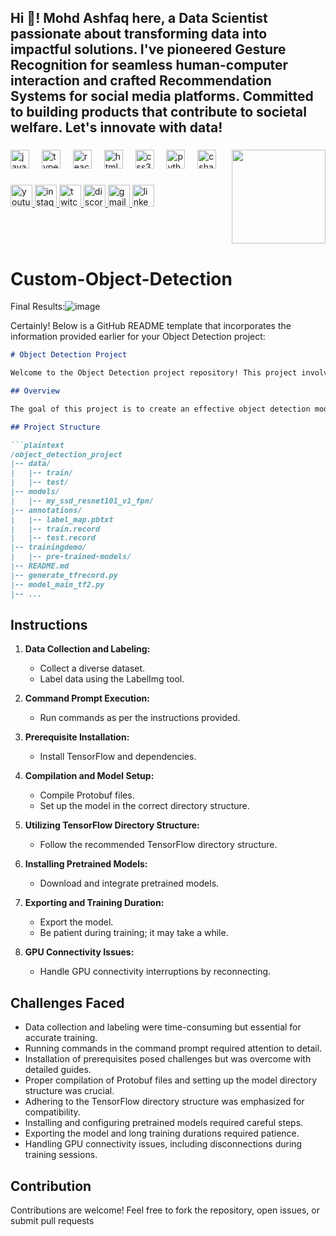 <h2 align="left">Hi 👋! Mohd Ashfaq here, a Data Scientist passionate about transforming data into impactful solutions. I've pioneered Gesture Recognition for seamless human-computer interaction and crafted Recommendation Systems for social media platforms. Committed to building products that contribute to societal welfare. Let's innovate with data! 





</h2>

###


<img align="right" height="150" src="https://i.imgflip.com/65efzo.gif"  />

###

<div align="left">
  <img src="https://cdn.jsdelivr.net/gh/devicons/devicon/icons/javascript/javascript-original.svg" height="30" alt="javascript logo"  />
  <img width="12" />
  <img src="https://cdn.jsdelivr.net/gh/devicons/devicon/icons/typescript/typescript-original.svg" height="30" alt="typescript logo"  />
  <img width="12" />
  <img src="https://cdn.jsdelivr.net/gh/devicons/devicon/icons/react/react-original.svg" height="30" alt="react logo"  />
  <img width="12" />
  <img src="https://cdn.jsdelivr.net/gh/devicons/devicon/icons/html5/html5-original.svg" height="30" alt="html5 logo"  />
  <img width="12" />
  <img src="https://cdn.jsdelivr.net/gh/devicons/devicon/icons/css3/css3-original.svg" height="30" alt="css3 logo"  />
  <img width="12" />
  <img src="https://cdn.jsdelivr.net/gh/devicons/devicon/icons/python/python-original.svg" height="30" alt="python logo"  />
  <img width="12" />
  <img src="https://cdn.jsdelivr.net/gh/devicons/devicon/icons/csharp/csharp-original.svg" height="30" alt="csharp logo"  />
</div>

###

<div align="left">
  <a href="[Your YouTube Link]">
    <img src="https://img.shields.io/static/v1?message=Youtube&logo=youtube&label=&color=FF0000&logoColor=white&labelColor=&style=for-the-badge" height="35" alt="youtube logo"  />
  </a>
  <a href="[Your Instagram Link]">
    <img src="https://img.shields.io/static/v1?message=Instagram&logo=instagram&label=&color=E4405F&logoColor=white&labelColor=&style=for-the-badge" height="35" alt="instagram logo"  />
  </a>
  <a href="[Your Twitch Link]">
    <img src="https://img.shields.io/static/v1?message=Twitch&logo=twitch&label=&color=9146FF&logoColor=white&labelColor=&style=for-the-badge" height="35" alt="twitch logo"  />
  </a>
  <a href="[Your Discord Link]">
    <img src="https://img.shields.io/static/v1?message=Discord&logo=discord&label=&color=7289DA&logoColor=white&labelColor=&style=for-the-badge" height="35" alt="discord logo"  />
  </a>
  <a href="[Your Gmail Link]">
    <img src="https://img.shields.io/static/v1?message=Gmail&logo=gmail&label=&color=D14836&logoColor=white&labelColor=&style=for-the-badge" height="35" alt="gmail logo"  />
  </a>
  <a href="[Your LinkedIn Link]">
    <img src="https://img.shields.io/static/v1?message=LinkedIn&logo=linkedin&label=&color=0077B5&logoColor=white&labelColor=&style=for-the-badge" height="35" alt="linkedin logo"  />
  </a>
</div>

###



<br clear="both">


###


### 







# Custom-Object-Detection
Final Results:![image](https://github.com/ashfaq-khan14/Custom-Object-Detection/assets/120010803/4d025bbe-503c-4537-be93-b590212a3455)









Certainly! Below is a GitHub README template that incorporates the information provided earlier for your Object Detection project:

```markdown
# Object Detection Project

Welcome to the Object Detection project repository! This project involves training a TensorFlow model for object detection. Here's a guide to help you navigate through the project.

## Overview

The goal of this project is to create an effective object detection model using TensorFlow. The process involves collecting and labeling data, setting up the model, and addressing various challenges along the way.

## Project Structure

```plaintext
/object_detection_project
|-- data/
|   |-- train/
|   |-- test/
|-- models/
|   |-- my_ssd_resnet101_v1_fpn/
|-- annotations/
|   |-- label_map.pbtxt
|   |-- train.record
|   |-- test.record
|-- trainingdemo/
|   |-- pre-trained-models/
|-- README.md
|-- generate_tfrecord.py
|-- model_main_tf2.py
|-- ...
```

## Instructions

1. **Data Collection and Labeling:**
   - Collect a diverse dataset.
   - Label data using the LabelImg tool.

2. **Command Prompt Execution:**
   - Run commands as per the instructions provided.

3. **Prerequisite Installation:**
   - Install TensorFlow and dependencies.

4. **Compilation and Model Setup:**
   - Compile Protobuf files.
   - Set up the model in the correct directory structure.

5. **Utilizing TensorFlow Directory Structure:**
   - Follow the recommended TensorFlow directory structure.

6. **Installing Pretrained Models:**
   - Download and integrate pretrained models.

7. **Exporting and Training Duration:**
   - Export the model.
   - Be patient during training; it may take a while.

8. **GPU Connectivity Issues:**
   - Handle GPU connectivity interruptions by reconnecting.

## Challenges Faced

- Data collection and labeling were time-consuming but essential for accurate training.
- Running commands in the command prompt required attention to detail.
- Installation of prerequisites posed challenges but was overcome with detailed guides.
- Proper compilation of Protobuf files and setting up the model directory structure was crucial.
- Adhering to the TensorFlow directory structure was emphasized for compatibility.
- Installing and configuring pretrained models required careful steps.
- Exporting the model and long training durations required patience.
- Handling GPU connectivity issues, including disconnections during training sessions.

## Contribution

Contributions are welcome! Feel free to fork the repository, open issues, or submit pull requests
